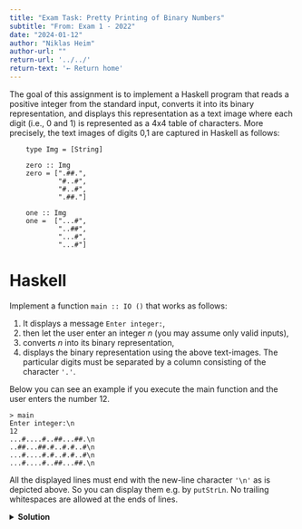 ```yaml
---
title: "Exam Task: Pretty Printing of Binary Numbers"
subtitle: "From: Exam 1 - 2022"
date: "2024-01-12"
author: "Niklas Heim"
author-url: ""
return-url: '../../'
return-text: '← Return home'
---
```



The goal of this assignment is to implement a Haskell program that reads a positive integer from the
standard input, converts it into its binary representation, and displays this representation as a
text image where each digit (i.e., 0 and 1) is represented as a 4x4 table of characters. More
precisely, the text images of digits 0,1 are captured in Haskell as follows:

```{.tight-code .haskell}
    type Img = [String]

    zero :: Img
    zero = [".##.",
            "#..#",
            "#..#",
            ".##."]

    one :: Img
    one =  ["...#",
            "..##",
            "...#",
            "...#"]
```

# Haskell

Implement a function `main :: IO ()` that works as follows:

1. It displays a message `Enter integer:`,
2. then let the user enter an integer $n$ (you may assume only valid inputs),
3. converts $n$ into its binary representation,
4. displays the binary representation using the above text-images. The particular digits must be
   separated by a column consisting of the character `'.'`.

Below you can see an example if you execute the main function and the user enters 
the number 12.
```{.tight-code .Haskell}
> main
Enter integer:\n
12
...#....#..##...##.\n
..##...##.#..#.#..#\n
...#....#.#..#.#..#\n
...#....#..##...##.\n
```

All the displayed lines must end with the new-line character `'\n'` as is
depicted above. So you can display them e.g. by `putStrLn`.  No trailing
whitespaces are allowed at the ends of lines.

<details class="admonition">
<summary><strong>Solution</strong></summary>
```{.tight-code .haskell}
type Img = [String]

empty :: Img
empty = replicate 4 ""

zero :: Img
zero = [".##.",
        "#..#",
        "#..#",
        ".##."]

one :: Img
one =  ["...#",
        "..##",
        "...#",
        "...#"]

concat2Img :: Img -> Img -> Img
concat2Img = zipWith (\s t -> s ++ "." ++ t)

concatImgs :: [Img] -> Img
concatImgs (im:ims) = foldl concat2Img im ims
concatImgs _ = empty

numToStr :: Int -> Int -> String
numToStr n radix = if  n < radix then [chars !! n]
                   else numToStr d radix ++ [chars !! r]
                 where chars = ['0'..'9'] ++ ['A'..'F']
                       d = n `div` radix
                       r = n `mod` radix

binToImgs :: String -> [Img]
binToImgs = map (\c -> case c of
                         '0' -> zero
                         '1' -> one)

genSol :: Int -> String
genSol n = unlines strs
        where strs = concatImgs $ binToImgs $ numToStr n 2
        
main :: IO ()
main = do putStrLn "Enter integer:"
          n <- read <$> getLine
          let bin = numToStr n 2
          let ims = binToImgs bin
          mapM_ putStrLn $ concatImgs ims
```
</details>
